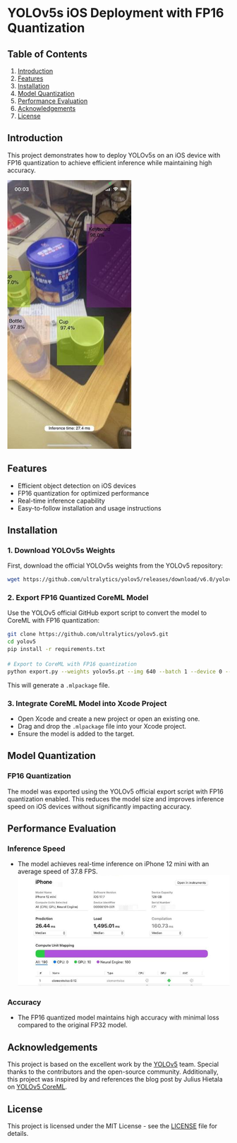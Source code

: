 # YOLOv5s iOS Deployment with FP16 Quantization

## Table of Contents
1. [Introduction](#introduction)
2. [Features](#features)
3. [Installation](#installation)
4. [Model Quantization](#model-quantization)
5. [Performance Evaluation](#performance-evaluation)
6. [Acknowledgements](#acknowledgements)
7. [License](#license)

## Introduction
This project demonstrates how to deploy YOLOv5s on an iOS device with FP16 quantization to achieve efficient inference while maintaining high accuracy.

![Image1](images/inference.jpg)

## Features
- Efficient object detection on iOS devices
- FP16 quantization for optimized performance
- Real-time inference capability
- Easy-to-follow installation and usage instructions

## Installation

### 1. Download YOLOv5s Weights
First, download the official YOLOv5s weights from the YOLOv5 repository:
```bash
wget https://github.com/ultralytics/yolov5/releases/download/v6.0/yolov5s.pt
```

### 2. Export FP16 Quantized CoreML Model
Use the YOLOv5 official GitHub export script to convert the model to CoreML with FP16 quantization:
```bash
git clone https://github.com/ultralytics/yolov5.git
cd yolov5
pip install -r requirements.txt

# Export to CoreML with FP16 quantization
python export.py --weights yolov5s.pt --img 640 --batch 1 --device 0 --include coreml --half
```
This will generate a `.mlpackage` file.

### 3. Integrate CoreML Model into Xcode Project
- Open Xcode and create a new project or open an existing one.
- Drag and drop the `.mlpackage` file into your Xcode project.
- Ensure the model is added to the target.

## Model Quantization

### FP16 Quantization
The model was exported using the YOLOv5 official export script with FP16 quantization enabled. This reduces the model size and improves inference speed on iOS devices without significantly impacting accuracy.

## Performance Evaluation

### Inference Speed
- The model achieves real-time inference on iPhone 12 mini with an average speed of 37.8 FPS.
![Image2](images/performance.jpg)

### Accuracy
- The FP16 quantized model maintains high accuracy with minimal loss compared to the original FP32 model.

## Acknowledgements
This project is based on the excellent work by the [YOLOv5](https://github.com/ultralytics/yolov5) team. Special thanks to the contributors and the open-source community.
Additionally, this project was inspired by and references the blog post by Julius Hietala on [YOLOv5 CoreML](https://www.juliushietala.com/blog/yolov5-coreml).

## License
This project is licensed under the MIT License - see the [LICENSE](LICENSE) file for details.
